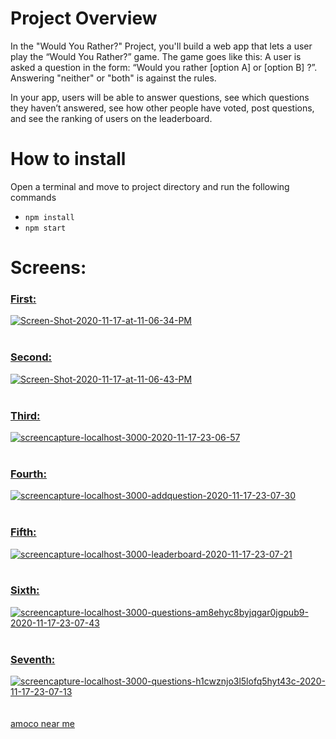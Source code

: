 # Project Overview
In the "Would You Rather?" Project, you'll build a web app that lets a user play the “Would You Rather?” game. The game goes like this: A user is asked a question in the form: “Would you rather [option A] or [option B] ?”. Answering "neither" or "both" is against the rules.

In your app, users will be able to answer questions, see which questions they haven’t answered, see how other people have voted, post questions, and see the ranking of users on the leaderboard.

# How to install

Open a terminal and move to project directory and run the following commands
- `npm install`
- `npm start`

# Screens:

### <ins>First:</ins>
<a href="https://postimg.cc/YGvg2f95" target="_blank"><img src="https://i.postimg.cc/C1N4NcVx/Screen-Shot-2020-11-17-at-11-06-34-PM.png" alt="Screen-Shot-2020-11-17-at-11-06-34-PM"/></a><br/><br/>

### <ins>Second:</ins>
<a href="https://postimages.org/" target="_blank"><img src="https://i.postimg.cc/7hZnQSxM/Screen-Shot-2020-11-17-at-11-06-43-PM.png" alt="Screen-Shot-2020-11-17-at-11-06-43-PM"/></a><br/><br/>

### <ins>Third:</ins>
<a href="https://postimg.cc/GHFDppLm" target="_blank"><img src="https://i.postimg.cc/CLtsmZ9k/screencapture-localhost-3000-2020-11-17-23-06-57.png" alt="screencapture-localhost-3000-2020-11-17-23-06-57"/></a><br/><br/>

### <ins>Fourth:</ins>
<a href="https://postimg.cc/bZL2QF2X" target="_blank"><img src="https://i.postimg.cc/mrWNWvLr/screencapture-localhost-3000-addquestion-2020-11-17-23-07-30.png" alt="screencapture-localhost-3000-addquestion-2020-11-17-23-07-30"/></a><br/><br/>

### <ins>Fifth:</ins>
<a href="https://postimg.cc/B8VLzLgM" target="_blank"><img src="https://i.postimg.cc/cHsRrf8y/screencapture-localhost-3000-leaderboard-2020-11-17-23-07-21.png" alt="screencapture-localhost-3000-leaderboard-2020-11-17-23-07-21"/></a><br/><br/>

### <ins>Sixth:</ins>
<a href="https://postimg.cc/PLxvKzmC" target="_blank"><img src="https://i.postimg.cc/43vvfWyQ/screencapture-localhost-3000-questions-am8ehyc8byjqgar0jgpub9-2020-11-17-23-07-43.png" alt="screencapture-localhost-3000-questions-am8ehyc8byjqgar0jgpub9-2020-11-17-23-07-43"/></a><br/><br/>

### <ins>Seventh:</ins>
<a href="https://postimg.cc/sM3hGRx9" target="_blank"><img src="https://i.postimg.cc/wjmcPqdP/screencapture-localhost-3000-questions-h1cwznjo3l5lofq5hyt43c-2020-11-17-23-07-13.png" alt="screencapture-localhost-3000-questions-h1cwznjo3l5lofq5hyt43c-2020-11-17-23-07-13"/></a><br/><br/>
<br /><a href='https://gasstation-nearme.com/bp'>amoco near me</a><br />
